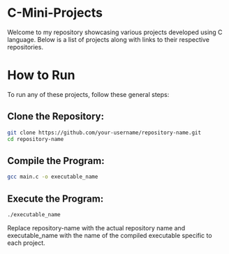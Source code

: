 # C-Mini-Projects

Welcome to my repository showcasing various projects developed using C language. Below is a list of projects along with links to their respective repositories.



# How to Run
To run any of these projects, follow these general steps:

## Clone the Repository:

  ```sh
git clone https://github.com/your-username/repository-name.git
cd repository-name
  ```

## Compile the Program:

  ```sh
gcc main.c -o executable_name

  ```


## Execute the Program:

  ```sh
./executable_name

  ```

Replace repository-name with the actual repository name and executable_name with the name of the compiled executable specific to each project.


